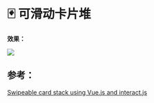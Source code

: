 # 🃏 可滑动卡片堆
**效果：**

![](./public/demo.gif)

## 参考：
[Swipeable card stack using Vue.js and interact.js](https://medium.com/@m.rybczonek/swipeable-card-stack-using-vue-js-and-interact-js-f6caa055ecd9)
